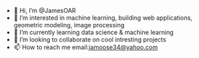 - 👋 Hi, I’m @JamesOAR
- 👀 I’m interested in machine learning, building web applications, geometric modeling, image processing
- 🌱 I’m currently learning data science & machine learning
- 💞️ I’m looking to collaborate on cool intresting projects
- 📫 How to reach me email:jamoose34@yahoo.com

<!---
JamesOAR/JamesOAR is a ✨ special ✨ repository because its `README.md` (this file) appears on your GitHub profile.
You can click the Preview link to take a look at your changes.
--->
